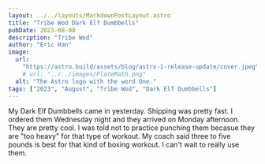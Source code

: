 ```yaml
---
layout: ../../layouts/MarkdownPostLayout.astro
title: "Tribe Wod Dark Elf Dumbbells"
pubDate: 2023-08-08
description: "Tribe Wod"
author: "Eric Han"
image:
  url:
    "https://astro.build/assets/blog/astro-1-release-update/cover.jpeg"
    # url: "../../images/PlateMath.png"
  alt: "The Astro logo with the word One."
tags: ["2023", "August", "Tribe Wod", "Dark Elf Dumbbells"]
---
```


My Dark Elf Dumbbells came in yesterday. Shipping was pretty fast. I ordered them Wednesday night and they arrived on Monday afternoon. They are pretty cool. I was told not to practice punching them becasue they are "too heavy" for that type of workout. My coach said three to five pounds is best for that kind of boxing workout. I can't wait to really use them.
